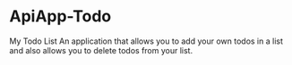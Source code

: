 # ApiApp-Todo
My Todo List 
An application that allows you to add your own todos in a list and also allows you to delete todos from your list. 

